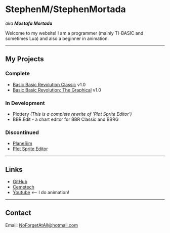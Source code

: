 # StephenM/StephenMortada

*aka **Mostafa Mortada***

Welcome to my website! I am a programmer (mainly TI-BASIC and sometimes Lua) and also a beginner in animation.

---

## My Projects

### Complete

- [Basic Basic Revolution Classic](https://ceme.tech/t19545) v1.0
- [Basic Basic Revolution: The Graphical](https://ceme.tech/t19568) v1.0

### In Development

- Plottery _(This is a complete rewrite of 'Plot Sprite Editor')_
- BBR.Edit - a chart editor for BBR Classic and BBRG

### Discontinued

- [PlaneSim](https://ceme.tech/t19487)
- [Plot Sprite Editor](https://github.com/StephenMortada/Plot-Sprite-Editor)

---

## Links

- [GitHub](https://www.github.com/StephenMortada)
- [Cemetech](https://www.cemetech.net/users/StephenM)
- [Youtube](https://www.youtube.com/@stephenmortada) <-- I do animation!

---

## Contact

Email: <NoForgetAtAll@hotmail.com>
